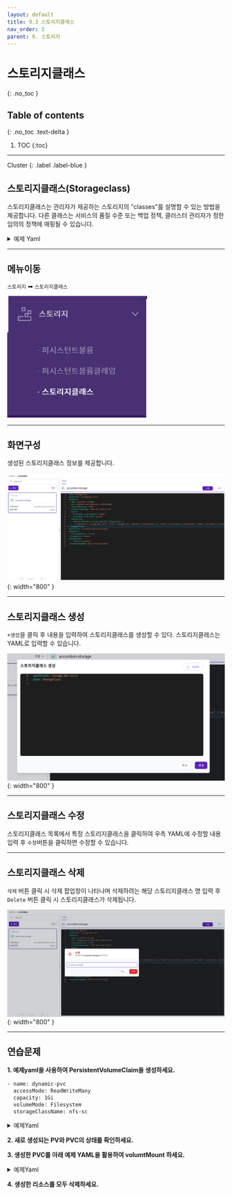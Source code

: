 ```yaml
---
layout: default
title: 9.3 스토리지클래스
nav_order: 3
parent: 9. 스토리지
---
```


# 스토리지클래스
{: .no_toc }

## Table of contents
{: .no_toc .text-delta }

1. TOC
{:toc}

---

<div class="code-example" markdown="1">
Cluster
{: .label .label-blue }
</div>

## 스토리지클래스(Storageclass)
스토리지클래스는 관리자가 제공하는 스토리지의 "classes"를 설명할 수 있는 방법을 제공합니다. 
다른 클래스는 서비스의 품질 수준 또는 백업 정책, 클러스터 관리자가 정한 임의의 정책에 매핑될 수 있습니다.

<details>
<summary>예제 Yaml</summary>
  
{% highlight yaml %}

apiVersion: storage.k8s.io/v1
kind: StorageClass
metadata:
  name: standard
provisioner: kubernetes.io/aws-ebs
parameters:
  type: gp2
reclaimPolicy: Retain
allowVolumeExpansion: true
mountOptions:
  - debug
volumeBindingMode: Immediate

{% endhighlight %}
   
</details>

---
## 메뉴이동
`스토리지` ➡ `스토리지클래스`

![storage-003.png](/assets/images/storage/storage-003.png)

---

## 화면구성
생성된 스토리지클래스 정보를 제공합니다.

![storage-008.png](/assets/images/storage/storage-008.png){: width="800" }

---

## 스토리지클래스 생성
`+생성`을 클릭 후 내용을 입력하여 스토리지클래스를 생성할 수 있다. 스토리지클래스는 YAML로 입력할 수 있습니다.

![storage-009.png](/assets/images/storage/storage-009.png){: width="800" }

---

## 스토리지클래스 수정
스토리지클래스 목록에서 특정 스토리지클래스을 클릭하여 우측 YAML에 수정할 내용 입력 후 `수정`버튼을 클릭하면 수정할 수 있습니다.

---

## 스토리지클래스 삭제
`삭제` 버튼 클릭 시 삭제 팝업창이 나타나며 삭제하려는 해당 스토리지클래스 명 입력 후 `Delete` 버튼 클릭 시 스토리지클래스가 삭제됩니다.

![storageclass-delete.png](/assets/images/storage/storageclass-delete.png){: width="800" }


---
## 연습문제

**1. 예제yaml을 사용하여 PersistentVolumeClaim을 생성하세요.**

```
- name: dynamic-pvc
  accessMode: ReadWriteMany
  capacity: 1Gi
  volumeMode: Filesystem
  storageClassName: nfs-sc
```

<details>
<summary>예제Yaml</summary>
  
{% highlight yaml %}
---
kind: PersistentVolumeClaim
apiVersion: v1
metadata:
  name: dynamic-pvc
spec:
  accessModes:
    - ReadWriteMany
  resources:
    requests:
      storage: 1Gi
  volumeMode: Filesystem
  storageClassName: nfs-sc

{% endhighlight %}
   
</details>

**2. 새로 생성되는 PV와 PVC의 상태를 확인하세요.**

**3. 생성한 PVC를 아래 예제 YAML을 활용하여 volumtMount 하세요.**

<details>
<summary>예제Yaml</summary>
  
{% highlight yaml %}
---
apiVersion: v1
kind: Pod
metadata:
  labels:
    app: nginx
  name: nginx
spec:
  containers:
  - image: base.registry.accordions.co.kr:5000/nginx:1.20.1-alpine
    imagePullPolicy: Always
    name: nginx
    resources: {}
    volumeMounts:
    - name: nginx-data
      mountPath: /usr/share/nginx/html
  volumes:
  - name: nginx-data
    persistentVolumeClaim:
      claimName: dynamic-pvc

{% endhighlight %}
   
</details>


**4. 생성한 리소스를 모두 삭제하세요.**